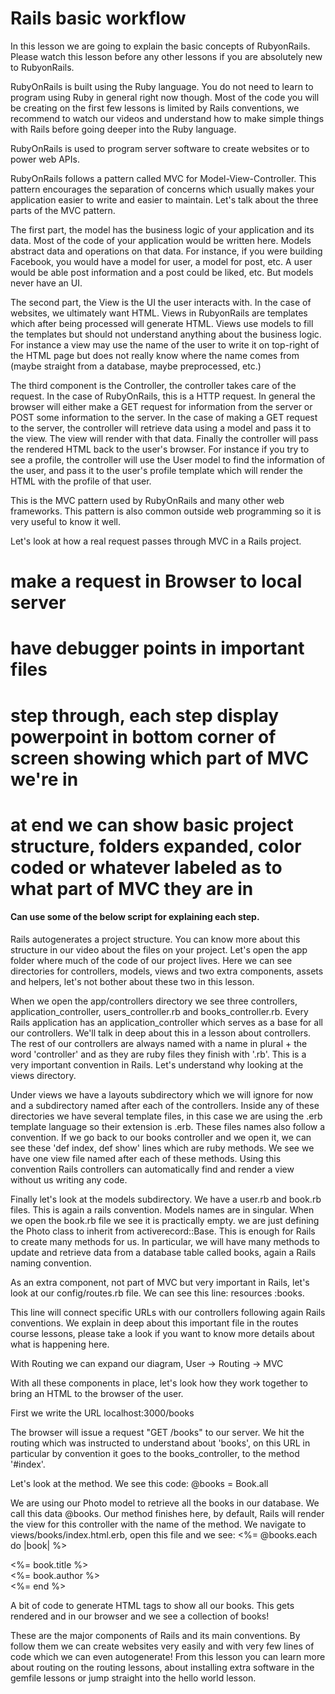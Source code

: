 # Rails basic workflow

In this lesson we are going to explain the basic concepts of RubyonRails. Please watch this lesson before any other lessons if you are absolutely new to RubyonRails.

RubyOnRails is built using the Ruby language. You do not need to learn to program using Ruby in general right now though. Most of the code you will be creating on the first few lessons is limited by Rails conventions, we recommend to watch our videos and understand how to make simple things with Rails before going deeper into the Ruby language.

RubyOnRails is used to program server software to create websites or to power web APIs.

RubyOnRails follows a pattern called MVC for Model-View-Controller. This pattern encourages the separation of concerns which usually makes your application easier to write and easier to maintain.
Let's talk about the three parts of the MVC pattern.

The first part, the model has the business logic of your application and its data. Most of the code of your application would be written here. Models abstract data and operations on that data. For instance, if you were building Facebook, you would have a model for user, a model for post, etc. A user would be able post information and a post could be liked, etc. But models never have an UI.

The second part, the View is the UI the user interacts with. In the case of websites, we ultimately want HTML. Views in RubyonRails are templates which after being processed will generate HTML. Views use models to fill the templates but should not understand anything about the business logic. For instance a view may use the name of the user to write it on top-right of the HTML page but does not really know where the name comes from (maybe straight from a database, maybe preprocessed, etc.)

The third component is the Controller, the controller takes care of the request. In the case of RubyOnRails, this is a HTTP request. In general the browser will either make a GET request for information from the server or POST some information to the server. In the case of making a GET request to the server, the controller will retrieve data using a model and pass it to the view. The view will render with that data. Finally the controller will pass the rendered HTML back to the user's browser.
For instance if you try to see a profile, the controller will use the User model to find the information of the user, and pass it to the user's profile template which will render the HTML with the profile of that user.

This is the MVC pattern used by RubyOnRails and many other web frameworks. This pattern is also common outside web programming so it is very useful to know it well.

Let's look at how a real request passes through MVC in a Rails project. 

# make a request in Browser to local server
# have debugger points in important files
# step through, each step display powerpoint in bottom corner of screen showing which part of MVC we're in
# at end we can show basic project structure, folders expanded, color coded or whatever labeled as to what part of MVC they are in

#### Can use some of the below script for explaining each step.

Rails autogenerates a project structure. You can know more about this structure in our video about the files on your project.
Let's open the app folder where much of the code of our project lives. Here we can see directories for controllers, models, views and two extra components, assets and helpers, let's not bother about these two in this lesson.

When we open the app/controllers directory we see three controllers, application_controller, users_controller.rb and books_controller.rb. Every Rails application has an application_controller which serves as a base for all our controllers. We'll talk in deep about this in a lesson about controllers.
The rest of our controllers are always named with a name in plural + the word 'controller' and as they are ruby files they finish with '.rb'. This is a very important convention in Rails. Let's understand why looking at the views directory.

Under views we have a layouts subdirectory which we will ignore for now and a subdirectory named after each of the controllers.
Inside any of these directories we have several template files, in this case we are using the .erb template language so their extension is .erb. These files names also follow a convention. If we go back to our books controller and we open it, we can see these 'def index, def show' lines which are ruby methods. We see we have one view file named after each of these methods. Using this convention Rails controllers can automatically find and render a view without us writing any code.

Finally let's look at the models subdirectory. We have a user.rb and book.rb files. This is again a rails convention. Models names are in singular. When we open the book.rb file we see it is practically empty. we are just defining the Photo class to inherit from activerecord::Base. This is enough for Rails to create many methods for us. In particular, we will have many methods to update and retrieve data from a database table called books, again a Rails naming convention.


As an extra component, not part of MVC but very important in Rails, let's look at our config/routes.rb file. We can see this line:
resources :books.

This line will connect specific URLs with our controllers following again Rails conventions. We explain in deep about this important file in the routes course lessons, please take a look if you want to know more details about what is happening here.

With Routing we can expand our diagram, User -> Routing -> MVC

With all these components in place, let's look how they work together to bring an HTML to the browser of the user.

First we write the URL
localhost:3000/books

The browser will issue a request "GET /books" to our server.
We hit the routing which was instructed to understand about 'books', on this URL in particular by convention it goes to the books_controller, to the method '#index'.

Let's look at the method. We see this code:
@books = Book.all

We are using our Photo model to retrieve all the books in our database. We call this data @books.  Our method finishes here, by default, Rails will render the view for this controller with the name of the method.
We navigate to views/books/index.html.erb, open this file and we see:
<%= @books.each do |book| %>
  <div> <%= book.title %> </div>
  <div> <%= book.author %> </div>
<%= end %>

A bit of code to generate HTML tags to show all our books. This gets rendered and in our browser and we see a collection of books!

These are the major components of Rails and its main conventions. By follow them we can create websites very easily and with very few lines of code which we can even autogenerate!
From this lesson you can learn more about routing on the routing lessons, about installing extra software in the gemfile lessons or jump straight into the hello world lesson.



